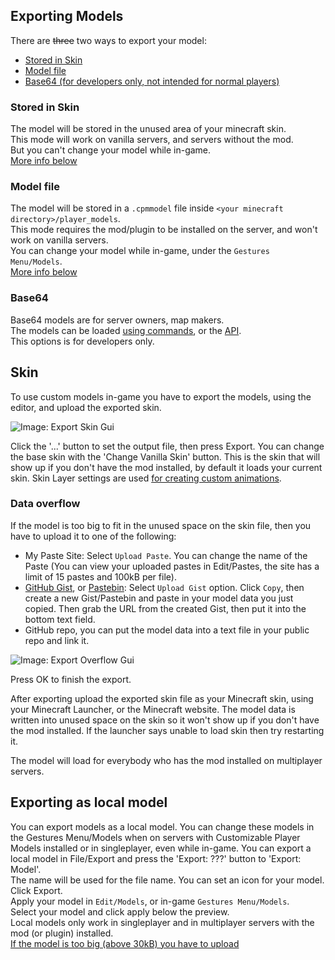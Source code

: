## Exporting Models

There are ~~three~~ two ways to export your model:  
* [Stored in Skin](#stored-in-skin)  
* [Model file](#model-file)  
* [Base64 (for developers only, not intended for normal players)](#base64)  

### Stored in Skin
The model will be stored in the unused area of your minecraft skin.  
This mode will work on vanilla servers, and servers without the mod.  
But you can't change your model while in-game.  
[More info below](#skin)

### Model file
The model will be stored in a `.cpmmodel` file inside `<your minecraft directory>/player_models`.  
This mode requires the mod/plugin to be installed on the server, and won't work on vanilla servers.  
You can change your model while in-game, under the `Gestures Menu/Models`.  
[More info below](#exporting-as-local-model)

### Base64
Base64 models are for server owners, map makers.  
The models can be loaded [using commands](https://github.com/tom5454/CustomPlayerModels/wiki/The--cpm-command#setskin), or the [API](https://github.com/tom5454/CustomPlayerModels/wiki/API-documentation#set-model-041).  
This options is for developers only.  

## Skin
To use custom models in-game you have to export the models, using the editor, and upload the exported skin.

![Image: Export Skin Gui](https://github.com/tom5454/CustomPlayerModels/wiki/images/export_gui.png)

Click the '...' button to set the output file, then press Export. You can change the base skin with the 'Change Vanilla Skin' button. This is the skin that will show up if you don't have the mod installed, by default it loads your current skin.
Skin Layer settings are used [for creating custom animations](https://github.com/tom5454/CustomPlayerModels/wiki/Animations#custom-animations-encoding).

### Data overflow
If the model is too big to fit in the unused space on the skin file, then you have to upload it to one of the following:
- My Paste Site: Select `Upload Paste`. You can change the name of the Paste (You can view your uploaded pastes in Edit/Pastes, the site has a limit of 15 pastes and 100kB per file).
- [GitHub Gist](https://gist.github.com/), or [Pastebin](https://pastebin.com/): Select `Upload Gist` option. Click `Copy`, then create a new Gist/Pastebin and paste in your model data you just copied. Then grab the URL from the created Gist, then put it into the bottom text field.
- GitHub repo, you can put the model data into a text file in your public repo and link it.

![Image: Export Overflow Gui](https://github.com/tom5454/CustomPlayerModels/wiki/images/export_overflow_popup.png)

Press OK to finish the export.

After exporting upload the exported skin file as your Minecraft skin, using your Minecraft Launcher, or the Minecraft website.
The model data is written into unused space on the skin so it won't show up if you don't have the mod installed.
If the launcher says unable to load skin then try restarting it.

The model will load for everybody who has the mod installed on multiplayer servers.

## Exporting as local model
You can export models as a local model. You can change these models in the Gestures Menu/Models when on servers with Customizable Player Models installed or in singleplayer, even while in-game.
You can export a local model in File/Export and press the 'Export: ???' button to 'Export: Model'.  
The name will be used for the file name. You can set an icon for your model.
Click Export.  
Apply your model in `Edit/Models`, or in-game `Gestures Menu/Models`.  
Select your model and click apply below the preview.  
Local models only work in singleplayer and in multiplayer servers with the mod (or plugin) installed.  
[If the model is too big (above 30kB) you have to upload](#data-overflow)  
